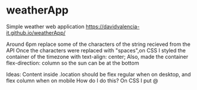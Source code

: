 # weatherApp
 Simple weather web application
 https://davidvalencia-it.github.io/weatherApp/

 Around 6pm replace some of the characters of the string recieved from the API 
 Once the characters were replaced with "spaces",on CSS I styled the container of the timezone with text-align: center; 
 Also, made the container flex-direction: column so the sun can be at the bottom





Ideas:
Content inside .location should be flex regular when on desktop, and flex column when on mobile
How do I do this? On CSS I put @
